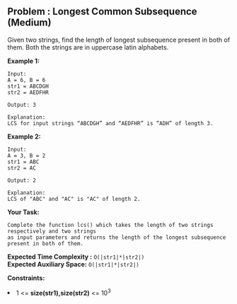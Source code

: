 ## Problem : Longest Common Subsequence (Medium)
Given two strings, find the length of longest subsequence present in both of them. Both the strings are in uppercase latin alphabets.

**Example 1:**
```
Input:
A = 6, B = 6
str1 = ABCDGH
str2 = AEDFHR

Output: 3

Explanation:
LCS for input strings “ABCDGH” and “AEDFHR” is “ADH” of length 3.
```

**Example 2:**
```
Input:
A = 3, B = 2
str1 = ABC
str2 = AC

Output: 2

Explanation: 
LCS of "ABC" and "AC" is "AC" of length 2.
```

**Your Task:**
```
Complete the function lcs() which takes the length of two strings respectively and two strings 
as input parameters and returns the length of the longest subsequence present in both of them.
```

**Expected Time Complexity :** ```O(|str1|*|str2|)```<br>
**Expected Auxiliary Space:** ```O(|str1|*|str2|)```

**Constraints:**
<li>1 <= <b>size(str1),size(str2)</b> <= 10<sup>3</sup></li>
